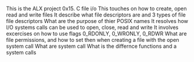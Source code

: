 This is the ALX project 0x15. C file i/o
This touches on how to create, open read and write files
It describe what file descriptors are and 3 types of file file descriptors
What are the purpose of thier POSIX names
It resolves how I/O systems calls can be used to open, close, read and write
It involves excercises on how to use flags 0_RDONLY, 0_WRONLY, 0_RDWR
What are file permissions, and how to set then when creating a file with the open system call
What are system call
What is the differnce functions and a system calls
